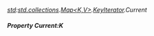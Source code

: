 _[std](../../modules/std/std-module.md):[std.collections](../../modules/std/std-collections.md).[Map<K,V>](../../modules/std/std-collections-map.md).[KeyIterator](../../modules/std/std-collections-map-keyiterator.md).Current_
##### Property Current:K
